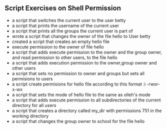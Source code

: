 ## Script Exercises on Shell Permission

-  a script that switches the current user to the user betty 
-  a script that prints the username of the current user
-  a script that prints all the groups the current user is part of
-  wrote a script that changes the owner of the file hello to User betty
- created a script that creates an empty hello file
- execute permission to the owner of file hello
- a script that adds execute permission to the owner and the group owner, and read permission to other users, to the file hello
- a script that adds execution permission to the owner,group owner and other users
- a script that sets no permission to owner and groups but sets all permisions to users
- a script create permisions for hello file according to this format :i
     -rwxr-x-wx
- a script that sets the mode of hello file to the same as olleh's mode
- a script that adds execute permission to all subdirectories of the current directory for all users
- a script that creates a directory called my_dir with permissions 751 in the working directory
- a script that changes the group owner to school for the file hello

